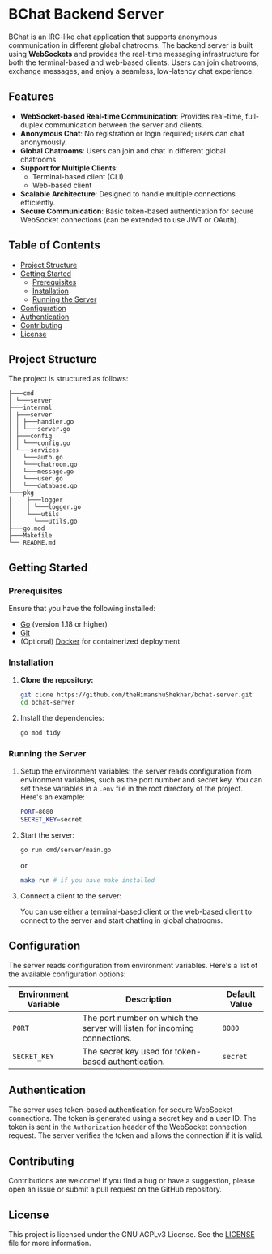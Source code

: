 # BChat Backend Server

BChat is an IRC-like chat application that supports anonymous communication in different global chatrooms. The backend server is built using **WebSockets** and provides the real-time messaging infrastructure for both the terminal-based and web-based clients. Users can join chatrooms, exchange messages, and enjoy a seamless, low-latency chat experience.

## Features

- **WebSocket-based Real-time Communication**: Provides real-time, full-duplex communication between the server and clients.
- **Anonymous Chat**: No registration or login required; users can chat anonymously.
- **Global Chatrooms**: Users can join and chat in different global chatrooms.
- **Support for Multiple Clients**:
  - Terminal-based client (CLI)
  - Web-based client
- **Scalable Architecture**: Designed to handle multiple connections efficiently.
- **Secure Communication**: Basic token-based authentication for secure WebSocket connections (can be extended to use JWT or OAuth).

## Table of Contents

- [Project Structure](#project-structure)
- [Getting Started](#getting-started)
  - [Prerequisites](#prerequisites)
  - [Installation](#installation)
  - [Running the Server](#running-the-server)
- [Configuration](#configuration)
- [Authentication](#authentication)
- [Contributing](#contributing)
- [License](#license)

## Project Structure

The project is structured as follows:

```
├───cmd
│ └───server
├───internal
│ ├───server
│ │ ├───handler.go
│ │ └───server.go
│ ├───config
│ │ └───config.go
│ └───services
│   └───auth.go
│   └───chatroom.go
│   └───message.go
│   └───user.go
│   └───database.go
└───pkg
│    ├───logger
│    │ └───logger.go
│    └───utils
│      └───utils.go
├───go.mod
├───Makefile
└── README.md
```

## Getting Started

### Prerequisites

Ensure that you have the following installed:

- [Go](https://golang.org/doc/install) (version 1.18 or higher)
- [Git](https://git-scm.com/)
- (Optional) [Docker](https://www.docker.com/) for containerized deployment

### Installation

1. **Clone the repository:**

   ```bash
   git clone https://github.com/theHimanshuShekhar/bchat-server.git
   cd bchat-server
   ```

2. Install the dependencies:

   ```bash
   go mod tidy
   ```

### Running the Server

1. Setup the environment variables:
   the server reads configuration from environment variables, such as the port number and secret key. You can set these variables in a `.env` file in the root directory of the project. Here's an example:

   ```bash
   PORT=8080
   SECRET_KEY=secret
   ```

2. Start the server:

   ```bash
   go run cmd/server/main.go
   ```

   or

   ```bash
   make run # if you have make installed
   ```

3. Connect a client to the server:

   You can use either a terminal-based client or the web-based client to connect to the server and start chatting in global chatrooms.

## Configuration

The server reads configuration from environment variables. Here's a list of the available configuration options:

| Environment Variable | Description                                                               | Default Value |
| -------------------- | ------------------------------------------------------------------------- | ------------- |
| `PORT`               | The port number on which the server will listen for incoming connections. | `8080`        |
| `SECRET_KEY`         | The secret key used for token-based authentication.                       | `secret`      |

## Authentication

The server uses token-based authentication for secure WebSocket connections. The token is generated using a secret key and a user ID. The token is sent in the `Authorization` header of the WebSocket connection request. The server verifies the token and allows the connection if it is valid.

## Contributing

Contributions are welcome! If you find a bug or have a suggestion, please open an issue or submit a pull request on the GitHub repository.

## License

This project is licensed under the GNU AGPLv3 License. See the [LICENSE](LICENSE) file for more information.
